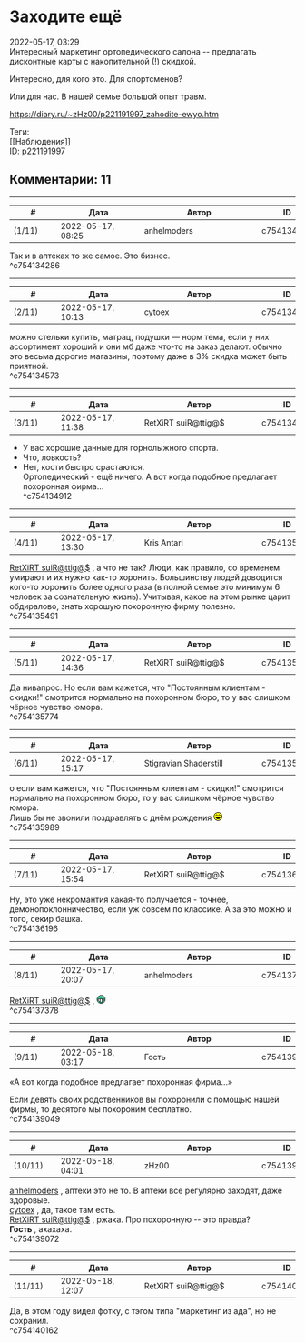 Заходите ещё
============

  
2022-05-17, 03:29  
 Интересный маркетинг ортопедического салона -- предлагать дисконтные карты с накопительной (!) скидкой.   
   
 Интересно, для кого это. Для спортсменов?   
   
  Или для нас. В нашей семье большой опыт травм.    
  
<https://diary.ru/~zHz00/p221191997_zahodite-ewyo.htm>  
  
Теги:  
[[Наблюдения]]  
ID: p221191997  


Комментарии: 11
---------------

  


---



|         #         |              Дата              |                     Автор                     |           ID           |
| --- | --- | --- | --- |
| (1/11) | 2022-05-17, 08:25 | anhelmoders | c754134286 |

  
 Так и в аптеках то же самое. Это бизнес.   
 ^c754134286

---



|         #         |              Дата              |                     Автор                     |           ID           |
| --- | --- | --- | --- |
| (2/11) | 2022-05-17, 10:13 | cytoex | c754134573 |

  
 можно стельки купить, матрац, подушки — норм тема, если у них ассортимент хороший и они мб даже что-то на заказ делают. обычно это весьма дорогие магазины, поэтому даже в 3% скидка может быть приятной.   
 ^c754134573

---



|         #         |              Дата              |                     Автор                     |           ID           |
| --- | --- | --- | --- |
| (3/11) | 2022-05-17, 11:38 | RetXiRT suiR@ttig@$ | c754134912 |

  
 - У вас хорошие данные для горнолыжного спорта.   
 - Что, ловкость?   
 - Нет, кости быстро срастаются.   
 Ортопедический - ещё ничего. А вот когда подобное предлагает похоронная фирма...   
 ^c754134912

---



|         #         |              Дата              |                     Автор                     |           ID           |
| --- | --- | --- | --- |
| (4/11) | 2022-05-17, 13:30 | Kris Antari | c754135491 |

  
  [RetXiRT suiR@ttig@$](https://Hellspawn.diary.ru "Atomicautionuclear")  , а что не так? Люди, как правило, со временем умирают и их нужно как-то хоронить. Большинству людей доводится кого-то хоронить более одного раза (в полной семье это минимум 6 человек за сознательную жизнь). Учитывая, какое на этом рынке царит обдиралово, знать хорошую похоронную фирму полезно.   
 ^c754135491

---



|         #         |              Дата              |                     Автор                     |           ID           |
| --- | --- | --- | --- |
| (5/11) | 2022-05-17, 14:36 | RetXiRT suiR@ttig@$ | c754135774 |

  
 Да нивапрос. Но если вам кажется, что "Постоянным клиентам - скидки!" смотрится нормально на похоронном бюро, то у вас слишком чёрное чувство юмора.   
 ^c754135774

---



|         #         |              Дата              |                     Автор                     |           ID           |
| --- | --- | --- | --- |
| (6/11) | 2022-05-17, 15:17 | Stigravian Shaderstill | c754135989 |

  
  о если вам кажется, что "Постоянным клиентам - скидки!" смотрится нормально на похоронном бюро, то у вас слишком чёрное чувство юмора.    
 Лишь бы не звонили поздравлять с днём рождения ![:laugh:](pics/1126.gif)   
 ^c754135989

---



|         #         |              Дата              |                     Автор                     |           ID           |
| --- | --- | --- | --- |
| (7/11) | 2022-05-17, 15:54 | RetXiRT suiR@ttig@$ | c754136196 |

  
 Ну, это уже некромантия какая-то получается - точнее, демонопоклонничество, если уж совсем по классике. А за это можно и того, секир башка.   
 ^c754136196

---



|         #         |              Дата              |                     Автор                     |           ID           |
| --- | --- | --- | --- |
| (8/11) | 2022-05-17, 20:07 | anhelmoders | c754137378 |

  
  [RetXiRT suiR@ttig@$](https://Hellspawn.diary.ru "Atomicautionuclear")  , ![:-D](pics/1133.gif)   
 ^c754137378

---



|         #         |              Дата              |                     Автор                     |           ID           |
| --- | --- | --- | --- |
| (9/11) | 2022-05-18, 03:17 | Гость | c754139049 |

  
 «А вот когда подобное предлагает похоронная фирма...»   
   
 Если девять своих родственников вы похоронили с помощью нашей фирмы, то десятого мы похороним бесплатно.   
 ^c754139049

---



|         #         |              Дата              |                     Автор                     |           ID           |
| --- | --- | --- | --- |
| (10/11) | 2022-05-18, 04:01 | zHz00 | c754139072 |

  
  [anhelmoders](https://anhelmoders.diary.ru "No plans. Only wonders.")  , аптеки это не то. В аптеки все регулярно заходят, даже здоровые.   
  [cytoex](https://citoex.diary.ru "Только это красиво и только в этом есть смысл")  , да, такое там есть.   
  [RetXiRT suiR@ttig@$](https://Hellspawn.diary.ru "Atomicautionuclear")  , ржака. Про похоронную -- это правда?   
  **Гость**  , ахахаха.   
 ^c754139072

---



|         #         |              Дата              |                     Автор                     |           ID           |
| --- | --- | --- | --- |
| (11/11) | 2022-05-18, 12:07 | RetXiRT suiR@ttig@$ | c754140162 |

  
 Да, в этом году видел фотку, с тэгом типа "маркетинг из ада", но не сохранил.   
 ^c754140162